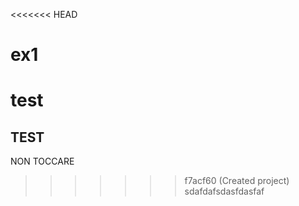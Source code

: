 <<<<<<< HEAD
# ex1
test
=======
## TEST
NON TOCCARE
>>>>>>> f7acf60 (Created project)
sdafdafsdasfdasfaf

